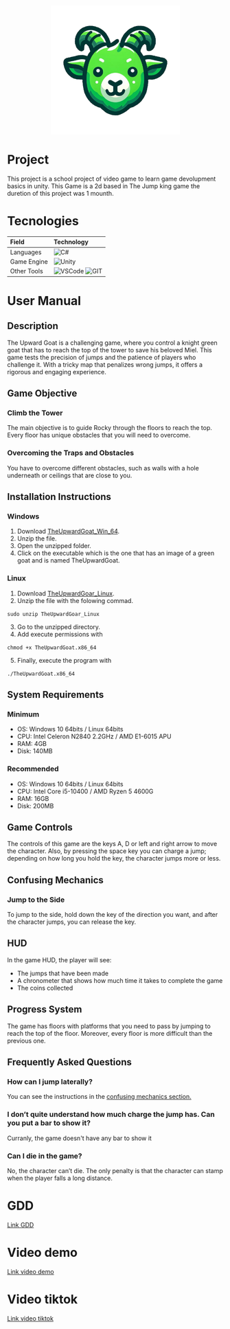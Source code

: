 <p align="center">
  <img src="./goat.png" width="300" height="300"/>
</p>

# Project
This project is a school project of video game to learn game devolupment basics in unity.
This Game is a 2d based in The Jump king game the duretion of this project was 1 mounth.

# Tecnologies

| Field          | Technology          |
|:---------------|:--------------------|
| Languages      | ![C#](https://img.shields.io/badge/C%23-239120?style=for-the-badge&logo=c-sharp&logoColor=white)|
| Game Engine    | ![Unity](https://img.shields.io/badge/Unity-100000?style=for-the-badge&logo=unity&logoColor=white)|
| Other Tools    | ![VSCode](https://img.shields.io/badge/Visual_Studio_Code-0078D4?style=for-the-badge&logo=visual%20studio%20code&logoColor=white) ![GIT](https://img.shields.io/badge/GIT-E44C30?style=for-the-badge&logo=git&logoColor=white)|

# User Manual
## Description
The Upward Goat is a challenging game, where you control a knight green goat that has to reach the top of the tower to save his beloved Miel. This game tests the precision of jumps and the patience of players who challenge it. With a tricky map that penalizes wrong jumps, it offers a rigorous and engaging experience.

## Game Objective
### Climb the Tower
The main objective is to guide Rocky through the floors to reach the top. Every floor has unique obstacles that you will need to overcome.

### Overcoming the Traps and Obstacles
You have to overcome different obstacles, such as walls with a hole underneath or ceilings that are close to you.

## Installation Instructions
### Windows
1. Download [TheUpwardGoat_Win_64](https://github.com/javier-morante/the-upward-goat/releases/download/TheUpwardGoat/TheUpwardGoat_Win_64.zip).
2. Unzip the file.
3. Open the unzipped folder.
4. Click on the executable which is the one that has an image of a green goat and is named TheUpwardGoat.

### Linux
1. Download [TheUpwardGoar_Linux](https://github.com/javier-morante/the-upward-goat/releases/download/TheUpwardGoat/TheUpwardGoat_Win_64.zip).
2. Unzip the file with the folowing commad.
```
sudo unzip TheUpwardGoar_Linux
```
3. Go to the unzipped directory.
4. Add execute permissions with 
```
chmod +x TheUpwardGoat.x86_64
```
5. Finally, execute the program with
```
./TheUpwardGoat.x86_64
```

## System Requirements
### Minimum
- OS: Windows 10 64bits / Linux 64bits
- CPU: Intel Celeron N2840 2.2GHz / AMD E1-6015 APU
- RAM: 4GB
- Disk: 140MB

### Recommended
- OS: Windows 10 64bits / Linux 64bits
- CPU: Intel Core i5-10400 / AMD Ryzen 5 4600G
- RAM: 16GB
- Disk: 200MB

## Game Controls
The controls of this game are the keys A, D or left and right arrow to move the character. Also, by pressing the space key you can charge a jump; depending on how long you hold the key, the character jumps more or less.

## Confusing Mechanics
### Jump to the Side
To jump to the side, hold down the key of the direction you want, and after the character jumps, you can release the key.

## HUD
In the game HUD, the player will see:
- The jumps that have been made
- A chronometer that shows how much time it takes to complete the game
- The coins collected

## Progress System
The game has floors with platforms that you need to pass by jumping to reach the top of the floor. Moreover, every floor is more difficult than the previous one.

## Frequently Asked Questions
### How can I jump laterally?
You can see the instructions in the [confusing mechanics section.](#confusing-mechanics)

### I don’t quite understand how much charge the jump has. Can you put a bar to show it?
Curranly, the game doesn't have any bar to show it  

### Can I die in the game?
No, the character can’t die. The only penalty is that the character can stamp when the player falls a long distance.

# GDD
[Link GDD](https://docs.google.com/document/d/1VgxxuCSvGCzWxDun1XQHxuMfqwQwTTqKOMc0vwYH7Eg/edit?usp=sharing)

# Video demo
[Link video demo](https://drive.google.com/file/d/1s2VScJIoUy60GaVnfBrTmXpZqdVbl_t3/view?usp=sharing)

# Video tiktok

[Link video tiktok](https://www.tiktok.com/@jaververde/video/7375657551469317409)

